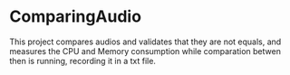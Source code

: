 # ComparingAudio

This project compares audios and validates that they are not equals, and measures the CPU and Memory consumption while comparation betwen then is running, recording it in a txt file.
